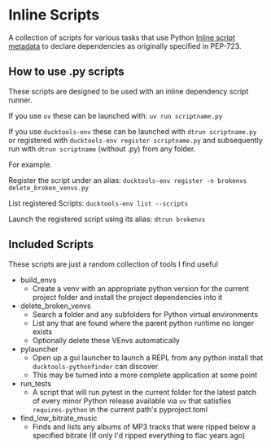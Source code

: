 # Inline Scripts #

A collection of scripts for various tasks that use Python 
[Inline script metadata](https://packaging.python.org/en/latest/specifications/inline-script-metadata/#inline-script-metadata)
to declare dependencies as originally specified in PEP-723.

## How to use .py scripts ##

These scripts are designed to be used with an inline dependency script runner.

If you use `uv` these can be launched with: `uv run scriptname.py`

If you use `ducktools-env` these can be launched with `dtrun scriptname.py`
or registered with `ducktools-env register scriptname.py` and subsequently
run with `dtrun scriptname` (without .py) from any folder.

For example.

Register the script under an alias:
`ducktools-env register -n brokenvs delete_broken_venvs.py `

List registered Scripts:
`ducktools-env list --scripts`

Launch the registered script using its alias:
`dtrun brokenvs`

## Included Scripts ##

These scripts are just a random collection of tools I find useful

* build_envs
  * Create a venv with an appropriate python version for the current 
    project folder and install the project dependencies into it
* delete_broken_venvs
  * Search a folder and any subfolders for Python virtual environments
  * List any that are found where the parent python runtime no longer exists
  * Optionally delete these VEnvs automatically
* pylauncher
  * Open up a gui launcher to launch a REPL from any python install that
    `ducktools-pythonfinder` can discover
  * This may be turned into a more complete application at some point
* run_tests
  * A script that will run pytest in the current folder for the latest patch of every 
    minor Python release available via `uv` that satisfies `requires-python` in the 
    current path's pyproject.toml
* find_low_bitrate_music
  * Finds and lists any albums of MP3 tracks that were ripped below a specified bitrate
    (If only I'd ripped everything to flac years ago)
